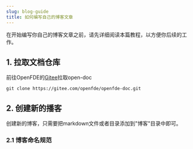 ```yaml
---
slug: blog-guide
title: 如何编写自己的博客文章
---
```


在开始编写你自己的博客文章之前，请先详细阅读本篇教程，以方便你后续的工作。

## 1. 拉取文档仓库

前往OpenFDE的[Gitee](https://gitee.com/openfde/openfde-doc)拉取open-doc

```
git clone https://gitee.com/openfde/openfde-doc.git
```

## 2. 创建新的播客

创建新的博客，只需要把markdown文件或者目录添加到"博客"目录中即可。

### 2.1 博客命名规范

